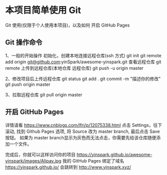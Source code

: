 # 本项目简单使用 Git


Git 使用(仅限于个人使用本项目)，以及如何 开启 GitHub Pages

## Git 操作命令

1、一般的开始操作
初始化，创建本地连接远程仓库(ssh 方式)
git init
git remote add origin git@github.com:yinSpark/awesome-yinspark.git
查看远程仓库
git remote
上传到远程仓库(本地仓库 远程仓库)
git push -u origin master

2、修改项目后上传远程仓库
git status
git add .
git commit -m "描述你的修改"
git push origin master

3、拉取远程仓库
git pull origin master

## 开启 GitHub Pages

详情请看 <https://www.cnblogs.com/lfri/p/12075338.html>
点击 Settings，往下滚动, 找到 Github Pages 选项, 将 Source 改为 master branch, 最后点击 Save 按钮。
如果为 master branch显示为灰色而无法点击，你需要先给该仓库随便添加一个文件。

完成后，你就可以这样访问你的项目
<https://yinspark.github.io/awesome-yinspark/images/Alipay.jpg>
我的 GitHub Pages 绑定了域名
<https://yinspark.github.io/> 会跳转到 <http://www.yinspark.xyz/>



























